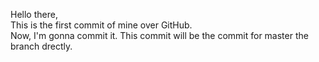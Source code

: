 Hello there,<br>
This is the first commit of mine over GitHub.<br>
Now, I'm gonna commit it. This commit will be the commit for master the branch drectly.<br>
